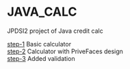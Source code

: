 # JAVA_CALC
JPDSI2 project of Java credit calc

<a href="https://github.com/przemuszgodus/JAVA_CALC/tree/step_1">step-1</a> Basic calculator</br>
<a href="https://github.com/przemuszgodus/JAVA_CALC/tree/step_2">step-2</a> Calculator with PriveFaces design</br>
<a href="https://github.com/przemuszgodus/JAVA_CALC/tree/step_3">step-3</a> Added validation</br>


